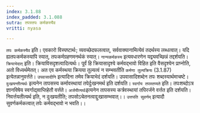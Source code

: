 ```yaml
---
index: 3.1.88
index_padded: 3.1.088
sutra: तपस्तपः कर्मकस्यैव
vritti: nyasa

---
```

`तपः कर्मकस्यैव` इति। एवकारो विस्पष्टार्थः; व्यवच्छेदफलत्वात्, सर्ववाक्यानामित्येवं तदर्थस्य लब्धत्वात्। यदि ह्यतपःकर्मकस्यापि स्यात्, तपःकर्मग्रहणमनर्थकं स्यात्। `नान्यकर्मकस्य` इत्यवधारणेन यद्व्यवच्छिन्नं तद्दर्शयति। `क्रियाभेदात्` इति। क्रियाविसदृशत्वादित्यर्थः। पूर्वं हि क्रियासादृश्ये कर्मवद्भावो विहित इति वैसदृश्येन प्राप्नोति, अतो विध्यर्थमेतत्। अत एव कर्मस्थया क्रियया तुल्यत्वं न सम्भवतीति `कर्मणा तुल्यक्रियः` (3.1.87) इत्येतन्नानुवर्त्तते। `उपवासादीनि` इत्यादिना तमेव क्रियाभेदं दर्शयति। उपवासादिशब्देन तपः शब्दस्यार्थमाचष्टे। `दुःखयन्तीत्यर्थः` इत्यनेन तापसस्य कर्मावस्थायां तपेर्दुःखनमर्थ इति दर्शयति। `स्वर्गाय तपस्तप्यते` इति। तपःशब्दोऽत्र ज्ञानविषेय स्वर्गाद्यवाप्तिहेतौ वर्त्तते। `अर्जयीत्यर्थः`इत्यनेन तापसस्य कर्त्रवस्थायां तपिरर्जने वर्त्तत इति दर्शयति। निवर्त्तयतीत्यर्थ इति, न दुःखयतीति; तपसोऽचेतनत्वाद्दुःखासम्भवात्।।
`उत्तपति सुवर्णम्` इत्यादौ सुवर्णकर्मकत्वात् तपेः कर्मवद्भावो न भवति।।